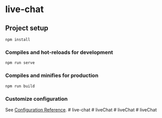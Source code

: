 # live-chat

## Project setup
```
npm install
```

### Compiles and hot-reloads for development
```
npm run serve
```

### Compiles and minifies for production
```
npm run build
```

### Customize configuration
See [Configuration Reference](https://cli.vuejs.org/config/).
#   l i v e - c h a t  
 #   l i v e C h a t  
 #   l i v e C h a t  
 #   l i v e C h a t  
 